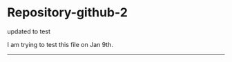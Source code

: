 # Repository-github-2



updated to test


I am trying to test this file on Jan 9th.


-------------------
